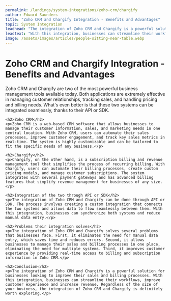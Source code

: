 ```yaml
---
permalink: /landings/system-integrations/zoho-crm/chargify
author: Edward Saunders
title: "Zoho CRM and Chargify Integration - Benefits and Advantages"
topic: System Integration
leadhead: "The integration of Zoho CRM and Chargify is a powerful solution for businesses looking to improve their sales and billing processes"
leadtext: "With this integration, businesses can streamline their workflows, improve customer experience and increase revenue. Regardless of the size of your business, the integration of Zoho CRM and Chargify is definitely worth exploring."
image: /assets/images/articles/people-sitting-near-table.webp
---
```

<div class="arttext">	<h1>Zoho CRM and Chargify Integration - Benefits and Advantages</h1>
	<p>Zoho CRM and Chargify are two of the most powerful business management tools available today. Both applications are extremely effective in managing customer relationships, tracking sales, and handling pricing and billing needs. What's even better is that these two systems can be integrated seamlessly, thanks to their API or SDK.</p>

	<h2>Zoho CRM</h2>
	<p>Zoho CRM is a web-based CRM software that allows businesses to manage their customer information, sales, and marketing needs in one central location. With Zoho CRM, users can automate their sales processes, improve customer engagement, and track key sales metrics in real-time. The system is highly customizable and can be tailored to fit the specific needs of any business.</p>

	<h2>Chargify</h2>
	<p>Chargify, on the other hand, is a subscription billing and revenue management tool that simplifies the process of recurring billing. With Chargify, users can automate their billing processes, create custom pricing models, and manage customer subscriptions. The system integrates with several payment gateways and has advanced billing features that simplify revenue management for businesses of any size.</p>

	<h2>Integration of the two through API or SDK</h2>
	<p>The integration of Zoho CRM and Chargify can be done through API or SDK. The process involves creating a custom integration that connects the two systems and allows data to flow seamlessly between them. With this integration, businesses can synchronize both systems and reduce manual data entry.</p>

	<h2>Problems their integration solves</h2>
	<p>The integration of Zoho CRM and Chargify solves several problems that businesses face. First, it eliminates the need for manual data entry, which saves time and reduces errors. Second, it allows businesses to manage their sales and billing processes in one place, eliminating the need for multiple systems. Third, it improves customer experience by providing real-time access to billing and subscription information in Zoho CRM.</p>

	<h2>Conclusion</h2>
	<p>The integration of Zoho CRM and Chargify is a powerful solution for businesses looking to improve their sales and billing processes. With this integration, businesses can streamline their workflows, improve customer experience and increase revenue. Regardless of the size of your business, the integration of Zoho CRM and Chargify is definitely worth exploring.</p>
</div>